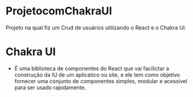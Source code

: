 # ProjetocomChakraUI
Projeto na qual fiz um Crud de usuários utilizando o React e o Chakra UI.

# Chakra UI 
- É uma biblioteca de componentes do React que vai facilictar a construção da IU de um aplicatico ou site, e ele tem como objetivo
  fornecer uma conjunto de componentes simples, modular e acessível para ser usado rapidamente. 
